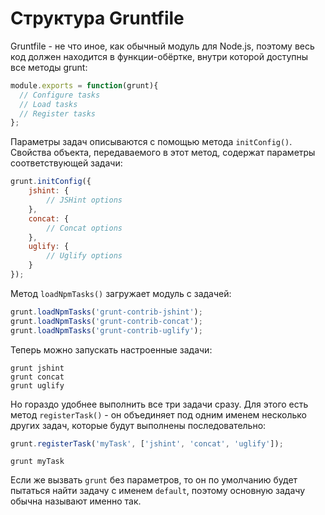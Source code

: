 Структура Gruntfile
===================

Gruntfile - не что иное, как обычный модуль для Node.js, поэтому весь код должен находится в функции-обёртке, внутри которой доступны все методы grunt:

```javascript
module.exports = function(grunt){
  // Configure tasks
  // Load tasks
  // Register tasks
};
```

Параметры задач описываются с помощью метода ```initConfig()```. Cвойства объекта, передаваемого в этот метод, содержат параметры соответствующей задачи:

```javascript
grunt.initConfig({
    jshint: {
        // JSHint options
    },
    concat: {
        // Concat options
    },
    uglify: {
        // Uglify options
    }
});
```

Метод ```loadNpmTasks()``` загружает модуль с задачей:

```javascript
grunt.loadNpmTasks('grunt-contrib-jshint');
grunt.loadNpmTasks('grunt-contrib-concat');
grunt.loadNpmTasks('grunt-contrib-uglify');
```

Теперь можно запускать настроенные задачи:

```
grunt jshint
grunt concat
grunt uglify
```

Но гораздо удобнее выполнить все три задачи сразу. Для этого есть метод ```registerTask()``` - он объединяет под одним именем несколько других задач, которые будут выполнены последовательно:

```javascript
grunt.registerTask('myTask', ['jshint', 'concat', 'uglify']);
```

```
grunt myTask
```

Если же вызвать ```grunt``` без параметров, то он по умолчанию будет пытаться найти задачу с именем ```default```, поэтому основную задачу обычна называют именно так.



